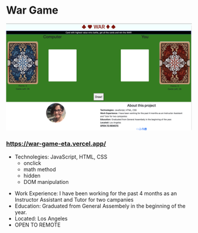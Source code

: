 # War Game
![alt text](/ScreenShot.png)
### https://war-game-eta.vercel.app/
* Technolegies: JavaScript, HTML, CSS
  * onclick
  * math method
  * hidden
  * DOM manipulation
- Work Experience: I have been working for the past 4 months as an Instructor Assistant and Tutor for two campanies
- Education: Graduated from General Assembely in the beginning of the year.
- Located: Los Angeles
- OPEN TO REMOTE
